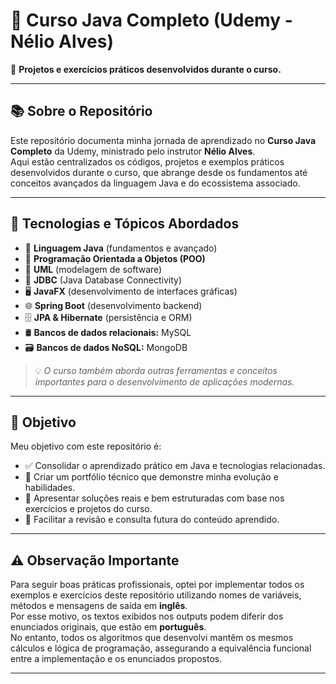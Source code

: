 # 📘 Curso Java Completo (Udemy - Nélio Alves)

📂 **Projetos e exercícios práticos desenvolvidos durante o curso.**

---

## 📚 Sobre o Repositório

Este repositório documenta minha jornada de aprendizado no **Curso Java Completo** da Udemy, ministrado pelo instrutor **Nélio Alves**.  
Aqui estão centralizados os códigos, projetos e exemplos práticos desenvolvidos durante o curso, que abrange desde os fundamentos até conceitos avançados da linguagem Java e do ecossistema associado.

---

## 🚀 Tecnologias e Tópicos Abordados

- 🧠 **Linguagem Java** (fundamentos e avançado)  
- 🧱 **Programação Orientada a Objetos (POO)**  
- 🧾 **UML** (modelagem de software)  
- 🔌 **JDBC** (Java Database Connectivity)  
- 🖥️ **JavaFX** (desenvolvimento de interfaces gráficas)  
- 🌐 **Spring Boot** (desenvolvimento backend)  
- 🗄️ **JPA & Hibernate** (persistência e ORM)  
- 🛢️ **Bancos de dados relacionais:** MySQL  
- 🗃️ **Bancos de dados NoSQL:** MongoDB  

> 💡 *O curso também aborda outras ferramentas e conceitos importantes para o desenvolvimento de aplicações modernas.*

---

## 🎯 Objetivo

Meu objetivo com este repositório é:

- ✅ Consolidar o aprendizado prático em Java e tecnologias relacionadas.  
- 🧰 Criar um portfólio técnico que demonstre minha evolução e habilidades.  
- 📌 Apresentar soluções reais e bem estruturadas com base nos exercícios e projetos do curso.  
- 🔁 Facilitar a revisão e consulta futura do conteúdo aprendido.

---

## ⚠️ Observação Importante

Para seguir boas práticas profissionais, optei por implementar todos os exemplos e exercícios deste repositório utilizando nomes de variáveis, métodos e mensagens de saída em **inglês**.  
Por esse motivo, os textos exibidos nos outputs podem diferir dos enunciados originais, que estão em **português**.  
No entanto, todos os algoritmos que desenvolvi mantêm os mesmos cálculos e lógica de programação, assegurando a equivalência funcional entre a implementação e os enunciados propostos.

---

